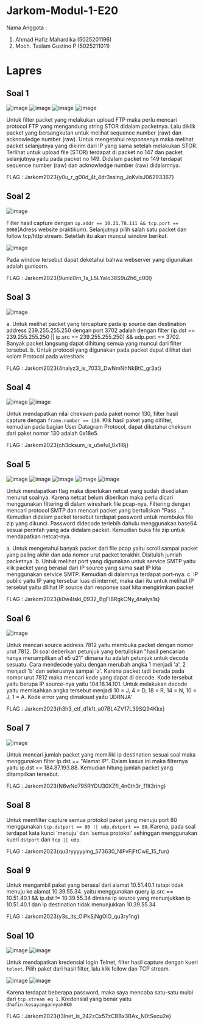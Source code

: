 # Jarkom-Modul-1-E20
Nama Anggota :
1. Ahmad Hafiz Mahardika   (5025201196)
2. Moch. Taslam Gustino P  (5025211011)

# Lapres

## Soal 1
![image](https://github.com/gustino7/Jarkom-Modul-1-E20/assets/93267604/2aaa00d3-82a2-4d7c-ac64-01af1f7e0a39)
![image](https://github.com/gustino7/Jarkom-Modul-1-E20/assets/93267604/6a70e588-a0c9-4c7b-a192-f53e6779cc42)
![image](https://github.com/gustino7/Jarkom-Modul-1-E20/assets/93267604/ede8feaf-67d6-4d08-9f48-6382569ba6aa)
![image](https://github.com/gustino7/Jarkom-Modul-1-E20/assets/93267604/b8db161d-fd19-4f10-a1d1-f28666dd7a51)

Untuk filter packet yang melakukan upload FTP maka perlu mencari protocol FTP yang mengandung string STOR didalam packetnya. Lalu diklik packet yang bersangkutan untuk melihat sequence number (raw) dan acknowledge number (raw). Untuk mengetahui responsenya maka melihat packet selanjutnya yang dikirim dari IP yang sama setelah melakukan STOR. Terlihat untuk upload file (STOR) terdapat di packet no 147 dan packet selanjutnya yaitu pada packet no 149. Didalam packet no 149 terdapat sequence number (raw) dan acknowledge number (raw) didalamnya.

FLAG : Jarkom2023{y0u_r_g00d_4t_4dr3ssing_JoKvIxJ06293367}

## Soal 2
![image](https://github.com/gustino7/Jarkom-Modul-1-E20/assets/95972129/c868791b-2792-40d6-8636-a61b74362cbd)

Filter hasil capture dengan `ip.addr == 10.21.78.111 && tcp.port == 8000`(Adress website praktikum). Selanjutnya pilih salah satu packet dan follow tcp/http stream. Setetlah itu akan muncul window berikut.

![image](https://github.com/gustino7/Jarkom-Modul-1-E20/assets/95972129/33ebb1a6-35e0-4054-a847-699e73053b70)

Pada window tersebut dapat deketahui bahwa webserver yang digunakan adalah gunicorn.

FLAG : Jarkom2023{9unic0rn_1s_L5LYalo38S9u2h6_c00l}

## Soal 3
![image](https://github.com/gustino7/Jarkom-Modul-1-E20/assets/93267604/f0249de0-d078-4073-93aa-890b6c449cc7)

a. Untuk melihat packet yang tercapture pada ip source dan destination address 239.255.255.250 dengan port 3702 adalah dengan filter (ip.dst == 239.255.255.250 || ip.src == 239.255.255.250) && udp.port == 3702. Banyak packet langsung dapat dihitung semua yang muncul dari filter tersebut.
b. Untuk protocol yang digunakan pada packet dapat dilihat dari kolom Protocol pada wireshark

FLAG : Jarkom2023{4nalyz3_is_7033_DwNmNhNkBtC_gr3at}

## Soal 4
![image](https://github.com/gustino7/Jarkom-Modul-1-E20/assets/95972129/be3fcb88-ebba-44d6-962f-f4ba98cb858b)
![image](https://github.com/gustino7/Jarkom-Modul-1-E20/assets/95972129/293e4bd3-283b-4190-8eef-4e5f9d7173f2)

Untuk mendapatkan nilai cheksum pada paket nomor 130, filter hasil capture dengan `frame.number == 130`. Klik hasil paket yang difilter, kemudian pada bagian User Datagram Protocol, dapat diketahui cheksum dari paket nomor 130 adalah 0x18e5.

FLAG : Jarkom2023{ch3cksum_is_u5eful_0x1l6j}

## Soal 5
![image](https://github.com/gustino7/Jarkom-Modul-1-E20/assets/93267604/608d09bb-c539-4b8b-b255-376f96778200)
![image](https://github.com/gustino7/Jarkom-Modul-1-E20/assets/93267604/7b3c955d-1dac-4885-a2c9-e593bef4283d)
![image](https://github.com/gustino7/Jarkom-Modul-1-E20/assets/93267604/369b1a6b-6848-4237-9cd5-c13b77f85f92)
![image](https://github.com/gustino7/Jarkom-Modul-1-E20/assets/93267604/71e52835-a4d0-4d33-a228-f51a8eb13fc4)
![image](https://github.com/gustino7/Jarkom-Modul-1-E20/assets/93267604/2f15bfe3-62f0-472c-947d-3666d71c3e00)

Untuk mendapatkan flag maka diperlukan netcat yang sudah disediakan menurut soalnya. Karena netcat belum diberikan maka perlu dicari menggunakan filtering di dalam wireshark file pcap-nya. Filtering dengan mencari protocol SMTP dan mencari packet yang bertuliskan "Pass ...". Kemudian didalam packet tersebut terdapat password untuk membuka file zip yang dikunci. Password didecode terlebih dahulu menggunakan base64 sesuai perintah yang ada didalam packet. Kemudian buka file zip untuk mendapatkan netcat-nya.

a. Untuk mengetahui banyak packet dari file pcap yaitu scroll sampai packet yang paling akhir dan ada nomor urut packet terakhir. Disitulah jumlah packetnya.
b. Untuk melihat port yang digunakan untuk service SMTP yaitu klik packet yang berasal dari IP source yang sama saat IP kita menggunakan service SMTP. Kemudian di dalamnya terdapat port-nya.
c. IP public yaitu IP yang tersebar luas di internet, maka dari itu untuk melihat IP tersebut yaitu dilihat IP source dari response saat kita mengirimkan packet

FLAG : Jarkom2023{k0w4lski_0932_BgFlBRgkCNy_4nalys1s}

## Soal 6
![image](https://github.com/gustino7/Jarkom-Modul-1-E20/assets/93267604/da8d1c0c-1123-4923-8f6f-490c2a16e42b)

Untuk mencari source address 7812 yaitu membuka packet dengan nomor urut 7812. Di soal deberikan petunjuk yang bertuliskan "hasil pencarian hanya menampilkan a1 e5 u21" dimana itu adalah petunjuk untuk decode sesuatu. Cara mendecode yaitu dengan merubah angka 1 menjadi 'a', 2 menjadi 'b' dan seterusnya sampai 'z'. Karena packet tadi berada pada nomor urut 7812 maka mencari kode yang dapat di decode. Kode tersebut yaitu berupa IP source-nya yaitu 104.18.14.101. Untuk melakukan decode yaitu memisahkan angka tersebut menjadi 10 = J, 4 = D, 18 = R, 14 = N, 10 = J, 1 = A. Kode error yang dimaksud yaitu 'JDRNJA'

FLAG : Jarkom2023{h3h3_ctf_d1k1t_a07BL4ZV17L39SQ94Kkx}

## Soal 7
![image](https://github.com/gustino7/Jarkom-Modul-1-E20/assets/93267604/d33e8a8f-805c-449a-bba2-285f61b91efe)

Untuk mencari jumlah packet yang memiliki ip destination sesuai soal maka menggunakan filter ip.dst == "Alamat IP". Dalam kasus ini maka filternya yaitu ip.dst == 184.87.193.88. Kemudian hitung jumlah packet yang ditampilkan tersebut.

FLAG : Jarkom2023{N6wNd795RYDU30XZfl_4n0th3r_f1lt3ring}

## Soal 8
Untuk memfilter capture semua protokol paket yang menuju port 80 menggunakan `tcp.dstport == 80 || udp.dstport == 80`. Karena, pada soal terdapat kata kunci 'menuju' dan 'semua protokol' sehinggan menggunakan kueri `dstport` dan `tcp || udp`.

FLAG : Jarkom2023{qu3ryyyyying_573630_NlFvFjFtCwE_15_fun}

## Soal 9
Untuk mengambil paket yang berasal dari alamat 10.51.40.1 tetapi tidak menuju ke alamat 10.39.55.34. yaitu menggunakan query ip.src == 10.51.40.1 && ip.dst != 10.39.55.34 dimana ip source yang menunjukkan ip 10.51.40.1 dan ip destination tidak menunjukkan 10.39.55.34

FLAG : Jarkom2023{y3s_its_OiPkSjNgOlO_qu3ry1ng}

## Soal 10
![image](https://github.com/gustino7/Jarkom-Modul-1-E20/assets/95972129/bf1ac602-9500-4613-ac00-ccc46b50db4b)
![image](https://github.com/gustino7/Jarkom-Modul-1-E20/assets/95972129/e5ae9fde-8903-430a-addd-c801abd46315)

Untuk mendapatkan kredensial login Telnet, filter hasil capture dengan kueri `telnet`. Pilih paket dari hasil filter, lalu klik follow dan TCP stream.

![image](https://github.com/gustino7/Jarkom-Modul-1-E20/assets/95972129/06be4039-b70e-494f-8805-b79278937b7d)
![image](https://github.com/gustino7/Jarkom-Modul-1-E20/assets/95972129/49084050-583b-49b0-9260-f19202707f56)


Karena terdapat beberapa password, maka saya mencoba satu-satu mulai dari `tcp.stream eq 1`. Kredensial yang benar yaitu `dhafin:kesayangannyak0k0`

FLAG : Jarkom2023{t3lnet_is_242zCx57zCBBx3BAx_N0tSecu2e}
